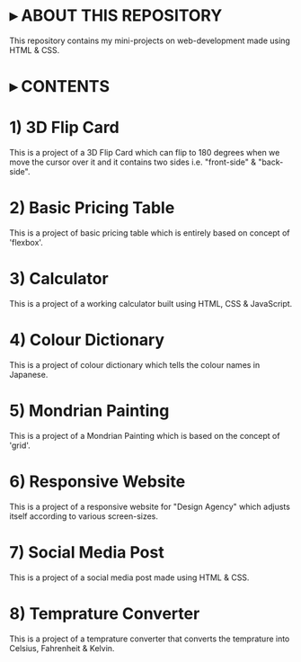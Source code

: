 # ▸ ABOUT THIS REPOSITORY
This repository contains my mini-projects on web-development made using HTML &amp; CSS.

# ▸ CONTENTS
# 1) 3D Flip Card
This is a project of a 3D Flip Card which can flip to 180 degrees when we move the cursor over it and it contains two sides i.e. "front-side" & "back-side".
# 2) Basic Pricing Table
This is a project of basic pricing table which is entirely based on concept of 'flexbox'.
# 3) Calculator
This is a project of a working calculator built using HTML, CSS & JavaScript.
# 4) Colour Dictionary
This is a project of colour dictionary which tells the colour names in Japanese.
# 5) Mondrian Painting
This is a project of a Mondrian Painting which is based on the concept of 'grid'.
# 6) Responsive Website
This is a project of a responsive website for "Design Agency" which adjusts itself according to various screen-sizes.
# 7) Social Media Post
This is a project of a social media post made using HTML & CSS.
# 8) Temprature Converter
This is a project of a temprature converter that converts the temprature into Celsius, Fahrenheit & Kelvin.

